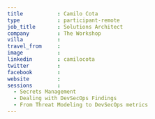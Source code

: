 ```yaml
---
title           : Camilo Cota
type            : participant-remote
job_title       : Solutions Architect
company         : The Workshop
villa           :
travel_from     :
image           :
linkedin        : camilocota
twitter         :
facebook        :
website         :
sessions        :
  - Secrets Management
  - Dealing with DevSecOps Findings
  - From Threat Modeling to DevSecOps metrics
---
```

